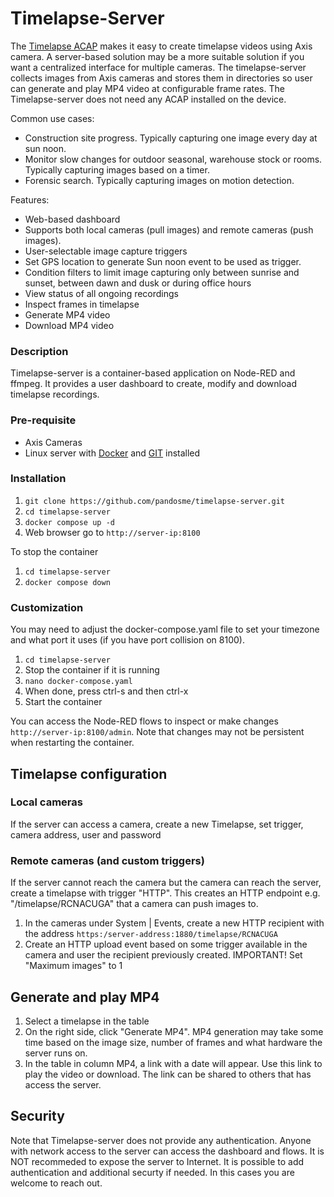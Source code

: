 Timelapse-Server
================
The [Timelapse ACAP](https://pandosme.github.io/acap/2020/01/01/timelapse.html) makes it easy to create timelapse videos using Axis camera.  A server-based solution may be a more suitable solution if you want a centralized interface for multiple cameras.  The timelapse-server collects images from Axis cameras and stores them in directories so user can generate and play MP4 video at configurable frame rates.  The Timelapse-server does not need any ACAP installed on the device.

Common use cases:
* Construction site progress.  Typically capturing one image every day at sun noon.
* Monitor slow changes for outdoor seasonal, warehouse stock or rooms.  Typically capturing images based on a timer. 
* Forensic search.  Typically capturing images on motion detection.  

Features:
* Web-based dashboard
* Supports both local cameras (pull images) and remote cameras (push images).
* User-selectable image capture triggers
* Set GPS location to generate Sun noon event to be used as trigger.
* Condition filters to limit image capturing only between sunrise and sunset, between dawn and dusk or during office hours
* View status of all ongoing recordings
* Inspect frames in timelapse
* Generate MP4 video
* Download MP4 video

### Description
Timelapse-server is a container-based application on Node-RED and ffmpeg.  It provides a user dashboard to create, modify and download timelapse recordings.

### Pre-requisite
* Axis Cameras
* Linux server with [Docker](https://docs.docker.com/engine/install/ubuntu/) and [GIT](https://git-scm.com/download/linux) installed

### Installation
1. ```git clone https://github.com/pandosme/timelapse-server.git```
2. ```cd timelapse-server```
3. ```docker compose up -d```
4. Web browser go to ```http://server-ip:8100```

To stop the container
1. ```cd timelapse-server```
2. ```docker compose down```

### Customization
You may need to adjust the docker-compose.yaml file to set your timezone and what port it uses (if you have port collision on 8100).
1. ```cd timelapse-server```
2. Stop the container if it is running
3. ```nano docker-compose.yaml```
4. When done, press ctrl-s and then ctrl-x
5. Start the container

You can access the Node-RED flows to inspect or make changes ```http://server-ip:8100/admin```.  Note that changes may not be persistent when restarting the container.

## Timelapse configuration
### Local cameras
If the server can access a camera, create a new Timelapse, set trigger, camera address, user and password

### Remote cameras (and custom triggers)
If the server cannot reach the camera but the camera can reach the server, create a timelapse with trigger "HTTP".  This creates an HTTP endpoint e.g. "/timelapse/RCNACUGA" that a camera can push images to.
1. In the cameras under System | Events, create a new HTTP recipient with the address ```https:/server-address:1880/timelapse/RCNACUGA```
2. Create an HTTP upload event based on some trigger available in the camera and user the recipient previously created.
IMPORTANT!  Set "Maximum images" to 1

## Generate and play MP4
1. Select a timelapse in the table
2. On the right side, click "Generate MP4".
MP4 generation may take some time based on the image size, number of frames and what hardware the server runs on.
3. In the table in column MP4, a link with a date will appear.  Use this link to play the video or download.  The link can be shared to others that has access the server.

## Security
Note that Timelapse-server does not provide any authentication.  Anyone with network access to the server can access the dashboard and flows.  It is NOT recommeded to expose the server to Internet.  It is possible to add authentication and additional securty if needed.  In this cases you are welcome to reach out.
